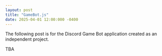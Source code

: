 ```yaml
---
layout: post
title: "GameBot.js"
date: 2025-04-01 12:00:000 -0400
---
```

The following post is for the Discord Game Bot application created as an independent project.

TBA
